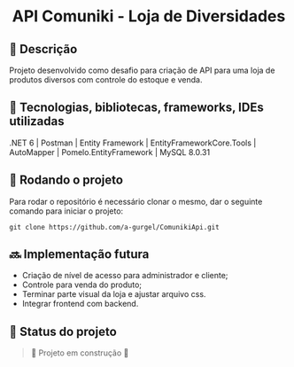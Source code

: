 <h1 align="center"> API Comuniki - Loja de Diversidades </h1>

## :memo: Descrição
Projeto desenvolvido como desafio para criação de API para uma loja de produtos diversos com controle do estoque e venda.

## :wrench: Tecnologias, bibliotecas, frameworks, IDEs utilizadas
.NET 6 | Postman | Entity Framework | EntityFrameworkCore.Tools | AutoMapper | Pomelo.EntityFramework | MySQL 8.0.31 

## :rocket: Rodando o projeto
Para rodar o repositório é necessário clonar o mesmo, dar o seguinte comando para iniciar o projeto:
```
git clone https://github.com/a-gurgel/ComunikiApi.git
```

## :soon: Implementação futura
* Criação de nível de acesso para administrador e cliente;
* Controle para venda do produto;
* Terminar parte visual da loja e ajustar arquivo css.
* Integrar frontend com backend.

## :dart: Status do projeto
> :construction: Projeto em construção :construction: